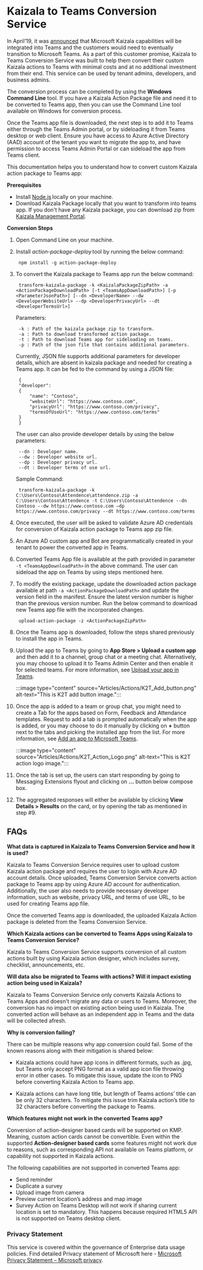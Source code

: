 # Kaizala to Teams Conversion Service

In April’19, it was [announced](https://techcommunity.microsoft.com/t5/microsoft-kaizala-blog/microsoft-kaizala-rolls-out-to-office-365-customers-globally-and/ba-p/394298) that Microsoft Kaizala capabilities will be integrated into Teams and the customers would need to eventually transition to Microsoft Teams. As a part of this customer promise, Kaizala to Teams Conversion Service was built to help them convert their custom Kaizala actions to Teams with minimal costs and at no additional investment from their end. This service can be used by tenant admins, developers, and business admins.

The conversion process can be completed by using the **Windows Command Line** tool. If you have a Kaizala Action Package file and need it to be converted to Teams app, then you can use the Command Line tool available on Windows for conversion process.  

Once the Teams app file is downloaded, the next step is to add it to Teams either through the Teams Admin portal, or by sideloading it from Teams desktop or web client. Ensure you have access to Azure Active Directory (AAD) account of the tenant you want to migrate the app to, and have permission to access Teams Admin Portal or can sideload the app from Teams client. 

This documentation helps you to understand how to convert custom Kaizala action package to Teams app:


**Prerequisites**

- Install [Node.js](https://nodejs.org/en/download/) locally on your machine. 
- Download Kaizala Package locally that you want to transform into teams app. If you don't have any Kaizala package, you can download zip from [Kaizala Management Portal](https://manage.kaiza.la/MiniApps/MiniApps).

**Conversion Steps**

1. Open Command Line on your machine.
2. Install *action-package-deploy* tool by running the below command: 
	
		npm install -g action-package-deploy 

3. To convert the Kaizala package to Teams app run the below command: 

		transform-kaizala-package -k <KaizalaPackageZipPath> -a <ActionPackageDownloadPath> [-t <TeamsAppDownloadPath>] [-p <ParameterJsonPath>] [--dn <DeveloperName> --dw <DeveloperWebsiteUrl> --dp <DeveloperPrivacyUrl> --dt <DeveloperTermsUrl>] 

	Parameters: 

		-k : Path of the kaizala package zip to transform. 
		-a : Path to download transformed action package. 
		-t : Path to download Teams app for sideloading on teams. 
		-p : Path of the json file that contains additional parameters. 

	Currently, JSON file supports additional parameters for developer details, which are absent in kaizala package and needed for creating a Teams app. It can be fed to the command by using a JSON file: 

		{​  ​  
		"developer":  
		{   ​  ​ 
			"name": "Contoso", 
			"websiteUrl": "https://www.contoso.com", 
			"privacyUrl": "https://www.contoso.com/privacy", 
			"termsOfUseUrl": "https://www.contoso.com/terms" 
		} 
		}​ 

	The user can also provide developer details by using the below parameters: 

		--dn : Developer name. 
		--dw : Developer website url. 
		--dp : Developer privacy url. 
		--dt : Developer terms of use url. 

	Sample Command: 

		transform-kaizala-package -k C:\Users\Contoso\Attendence\attendence.zip -a C:\Users\Contoso\Attendence -t C:\Users\Contoso\Attendence --dn Contoso --dw https://www.contoso.com –dp https://www.contoso.com/privacy --dt https://www.contoso.com/terms 

5. Once executed, the user will be asked to validate Azure AD credentials for conversion of Kaizala action package to Teams app zip file.  
5. An Azure AD custom app and Bot are programmatically created in your tenant to power the converted app in Teams. 
6. Converted Teams App file is available at the path provided in parameter `-t <TeamsAppDownloadPath>` in the above command. The user can sideload the app on Teams by using steps mentioned here. 
7. To modify the existing package, update the downloaded action package available at path `-a <ActionPackageDownloadPath>` and update the version field in the manifest. Ensure the latest version number is higher than the previous version number. Run the below command to download new Teams app file with the incorporated changes. 
	
		upload-action-package -z <ActionPackageZipPath> 

8. Once the Teams app is downloaded, follow the steps shared previously to install the app in Teams. 

9. Upload the app to Teams by going to **App Store > Upload a custom app** and then add it to a channel, group chat or a meeting chat. Alternatively, you may choose to upload it to Teams Admin Center and then enable it for selected teams. For more information, see [Upload your app in Teams](/microsoftteams/platform/concepts/deploy-and-publish/apps-upload).
	
	:::image type="content" source="Articles/Actions/K2T_Add_button.png" alt-text="This is K2T add button image.":::
	
10. Once the app is added to a team or group chat, you might need to create a Tab for the apps based on Form, Feedback and Attendance templates. Request to add a tab is prompted automatically when the app is added, or you may choose to do it manually by clicking on **+** button next to the tabs and picking the installed app from the list. For more information, see [Add an app to Microsoft Teams](https://support.microsoft.com/office/add-an-app-to-microsoft-teams-b2217706-f7ed-4e64-8e96-c413afd02f77).

	:::image type="content" source="Articles/Actions/K2T_Action_Logo.png" alt-text="This is K2T action logo image.":::

11. Once the tab is set up, the users can start responding by going to Messaging Extensions flyout and clicking on **…** button below compose box. 
12. The aggregated responses will either be available by clicking **View Details > Results** on the card, or by opening the tab as mentioned in step #9.

## FAQs

**What data is captured in Kaizala to Teams Conversion Service and how it is used?**

Kaizala to Teams Conversion Service requires user to upload custom Kaizala action package and requires the user to login with Azure AD account details. Once uploaded, Teams Conversion Service converts action package to Teams app by using Azure AD account for authentication. 
Additionally, the user also needs to provide necessary developer information, such as website, privacy URL, and terms of use URL, to be used for creating Teams app file.  

Once the converted Teams app is downloaded, the uploaded Kaizala Action package is deleted from the Teams Conversion Service.  

**Which Kaizala actions can be converted to Teams Apps using Kaizala to Teams Conversion Service?**

Kaizala to Teams Conversion Service supports conversion of all custom actions built by using Kaizala action designer, which includes survey, checklist, announcements, etc. 

**Will data also be migrated to Teams with actions?  Will it impact existing action being used in Kaizala?**

Kaizala to Teams Conversion Service only converts Kaizala Actions to Teams Apps and doesn't migrate any data or users to Teams. Moreover, the conversion has no impact on existing action being used in Kaizala. The converted action will behave as an independent app in Teams and the data will be collected afresh. 

**Why is conversion failing?**

There can be multiple reasons why app conversion could fail. Some of the known reasons along with their mitigation is shared below: 

- Kaizala actions could have app icons in different formats, such as .jpg, but Teams only accept PNG format as a valid app icon file throwing error in other cases. To mitigate this issue, update the icon to PNG before converting Kaizala Action to Teams app. 

- Kaizala actions can have long title, but length of Teams actions’ title can be only 32 characters. To mitigate this issue trim Kaizala action’s title to 32 characters before converting the package to Teams. 

**Which features might not work in the converted Teams app?** 

Conversion of action-designer based cards will be supported on KMP. Meaning, custom action cards cannot be convertible. Even within the supported **Action-designer based cards** some features might not work due to reasons, such as corresponding API not available on Teams platform, or capability not supported in Kaizala actions. 

The following capabilities are not supported in converted Teams app: 

- Send reminder 
- Duplicate a survey 
- Upload image from camera 
- Preview current location’s address and map image 
- Survey Action on Teams Desktop will not work if sharing current location is set to mandatory. This happens because required HTML5 API is not supported on Teams desktop client. 

### Privacy Statement  

This service is covered within the governance of Enterprise data usage policies. Find detailed Privacy statement of Microsoft here - [Microsoft Privacy Statement – Microsoft privacy](https://privacy.microsoft.com/privacystatement). 
